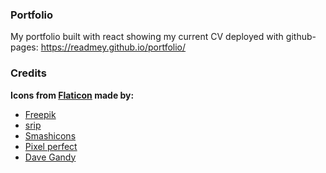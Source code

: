 
### Portfolio
My portfolio built with react showing my current CV deployed with github-pages: https://readmey.github.io/portfolio/

### Credits
**Icons from [Flaticon](www.flaticon.com) made by:**
 - [Freepik](https://www.flaticon.com/authors/freepik)
 - [srip](https://www.flaticon.com/authors/srip)
 - [Smashicons](https://www.flaticon.com/authors/smashicons)
 - [Pixel perfect](https://www.flaticon.com/authors/pixel-perfect)
 - [Dave Gandy](https://www.flaticon.com/authors/dave-gandy)
